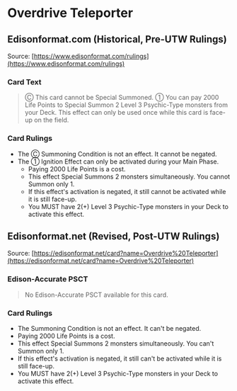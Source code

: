 # Overdrive Teleporter

## Edisonformat.com (Historical, Pre-UTW Rulings)

Source: [https://www.edisonformat.com/rulings](https://www.edisonformat.com/rulings)

### Card Text

> Ⓒ This card cannot be Special Summoned. ① You can pay 2000 Life Points to Special Summon 2 Level 3 Psychic-Type monsters from your Deck. This effect can only be used once while this card is face-up on the field.

### Card Rulings

*   The Ⓒ Summoning Condition is not an effect. It cannot be negated.
*   The ① Ignition Effect can only be activated during your Main Phase.
    *   Paying 2000 Life Points is a cost.
    *   This effect Special Summons 2 monsters simultaneously. You cannot Summon only 1.
    *   If this effect's activation is negated, it still cannot be activated while it is still face-up.
    *   You MUST have 2(+) Level 3 Psychic-Type monsters in your Deck to activate this effect.

## Edisonformat.net (Revised, Post-UTW Rulings)

Source: [https://edisonformat.net/card?name=Overdrive%20Teleporter](https://edisonformat.net/card?name=Overdrive%20Teleporter)

### Edison-Accurate PSCT

> No Edison-Accurate PSCT available for this card.

### Card Rulings

*   The Summoning Condition is not an effect. It can't be negated.
*   Paying 2000 Life Points is a cost.
*   This effect Special Summons 2 monsters simultaneously. You can't Summon only 1.
*   If this effect's activation is negated, it still can't be activated while it is still face-up.
*   You MUST have 2(+) Level 3 Psychic-Type monsters in your Deck to activate this effect.
            